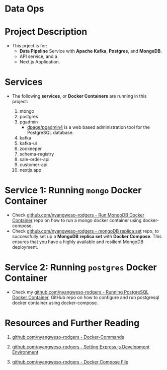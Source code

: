 # Data Ops

# Project Description

- This prject is for:
  - **Data Pipeline** Service with **Apache Kafka**, **Postgres**, and **MongoDB**.
  - API service, and a
  - Next.js Application.

# Services

- The following **services**, or **Docker Containers** are running in this project:

  1. mongo
  2. postgres
  3. pgadmin
     - [dpage/pgadmin4](https://hub.docker.com/r/dpage/pgadmin4) is a web based administration tool for the PostgreSQL database.
  4. kafka
  5. kafka-ui
  6. zookeeper
  7. schema-registry
  8. sale-order-api
  9. customer-api
  10. nextjs.app

# Service 1: Running `mongo` Docker Container

- Check [github.com/nyangweso-rodgers - Run MongoDB Docker Container](https://github.com/nyangweso-rodgers/My-Databases/blob/main/03-Working-with-MongoDB/02-Setup-MongoDB/01-Run-MongoDB-Docker-Container/Readme.md) repo on how to run a mongo docker container using docker-compose.
- Check [github.com/nyangweso-rodgers - mongoDB replica set](https://github.com/nyangweso-rodgers/My-Databases/blob/main/03-Working-with-MongoDB/01-Fundamentals-of-MongoDB/mongoDB-replica-set/Readme.md) repo, to successfully set up a **MongoDB** **replica set** with **Docker Compose**. This ensures that you have a highly available and resilient MongoDB deployment.

# Service 2: Running `postgres` Docker Container

- Check my [github.com/nyangweso-rodgers - Running PostgreSQL Docker Container](https://github.com/nyangweso-rodgers/My-Databases/blob/my-dev-branch/02-Working-with-PostgreSQL/01-Setting-up-Postgres-on-Docker/01-With-Docker-Compose/Readme.md), GitHub repo on how to configure and run postgresql docker container using docker-compose.

# Resources and Further Reading

1. [github.com/nyangweso-rodgers - Docker-Commands](https://github.com/nyangweso-rodgers/My-Journey-Into-Computer-Science/blob/master/04-VMs-vs-Containers/02-Containers/01-Docker/01-Docker-Commands/Readme.md)

2. [github.com/nyangweso-rodgers - Setting Express.js Development Environment](https://github.com/nyangweso-rodgers/Programming-with-JavaScript/blob/main/03-JavaScript-Frameworks/02-Express.js/01-Setting-Express-Development-Environment/Readme.md)
3. [github.com/nyangweso-rodgers - Docker Compose File](https://github.com/nyangweso-rodgers/My-Journey-Into-Computer-Science/blob/master/04-VMs-vs-Containers/02-Containers/01-Docker/02-Docker-Compose-File/Readme.md)
